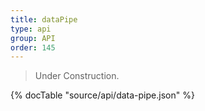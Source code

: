 ```yaml
---
title: dataPipe
type: api
group: API
order: 145
---
```

> Under Construction.

{% docTable "source/api/data-pipe.json" %}


